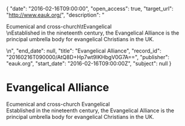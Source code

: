 {
  "date": "2016-02-16T09:00:00", 
  "open_access": true, 
  "target_url": "http://www.eauk.org/", 
  "description": "<p>Ecumenical and cross-church\tEvangelical<br />\nEstablished in the nineteenth century, the Evangelical Alliance is the principal umbrella body for evangelical Christians in the UK.</p>\n", 
  "end_date": null, 
  "title": "Evangelical Alliance", 
  "record_id": "20160216T090000/AtQ8D+Hp7wt9IKHbgV0G7A==", 
  "publisher": "eauk.org", 
  "start_date": "2016-02-16T09:00:00Z", 
  "subject": null
}

# Evangelical Alliance

<p>Ecumenical and cross-church	Evangelical<br />
Established in the nineteenth century, the Evangelical Alliance is the principal umbrella body for evangelical Christians in the UK.</p>
